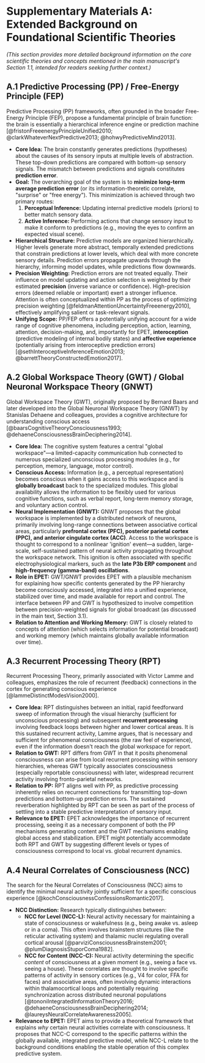 # Supplementary Materials A: Extended Background on Foundational Scientific Theories

*(This section provides more detailed background information on the core scientific theories and concepts mentioned in the main manuscript's Section 1.1, intended for readers seeking further context.)*

## A.1 Predictive Processing (PP) / Free-Energy Principle (FEP)

Predictive Processing (PP) frameworks, often grounded in the broader Free-Energy Principle (FEP), propose a fundamental principle of brain function: the brain is essentially a hierarchical inference engine or prediction machine [@fristonFreeenergyPrincipleUnified2010; @clarkWhateverNextPredictive2013; @hohwyPredictiveMind2013].

*   **Core Idea:** The brain constantly generates predictions (hypotheses) about the causes of its sensory inputs at multiple levels of abstraction. These top-down predictions are compared with bottom-up sensory signals. The mismatch between predictions and signals constitutes **prediction error**.
*   **Goal:** The overarching goal of the system is to **minimize long-term average prediction error** (or its information-theoretic correlate, "surprise" or "free energy"). This minimization is achieved through two primary routes:
    1.  **Perceptual Inference:** Updating internal predictive models (priors) to better match sensory data.
    2.  **Active Inference:** Performing actions that change sensory input to make it conform to predictions (e.g., moving the eyes to confirm an expected visual scene).
*   **Hierarchical Structure:** Predictive models are organized hierarchically. Higher levels generate more abstract, temporally extended predictions that constrain predictions at lower levels, which deal with more concrete sensory details. Prediction errors propagate upwards through the hierarchy, informing model updates, while predictions flow downwards.
*   **Precision Weighting:** Prediction errors are not treated equally. Their influence on model updating and action selection is weighted by their estimated **precision** (inverse variance or confidence). High-precision errors (deemed reliable or important) exert a stronger influence. Attention is often conceptualized within PP as the process of optimizing precision weighting [@feldmanAttentionUncertaintyFreeenergy2010], effectively amplifying salient or task-relevant signals.
*   **Unifying Scope:** PP/FEP offers a potentially unifying account for a wide range of cognitive phenomena, including perception, action, learning, attention, decision-making, and, importantly for EPET, **interoception** (predictive modeling of internal bodily states) and **affective experience** (potentially arising from interoceptive prediction errors) [@sethInteroceptiveInferenceEmotion2013; @barrettTheoryConstructedEmotion2017].

## A.2 Global Workspace Theory (GWT) / Global Neuronal Workspace Theory (GNWT)

Global Workspace Theory (GWT), originally proposed by Bernard Baars and later developed into the Global Neuronal Workspace Theory (GNWT) by Stanislas Dehaene and colleagues, provides a cognitive architecture for understanding conscious access [@baarsCognitiveTheoryConsciousness1993; @dehaeneConsciousnessBrainDeciphering2014].

*   **Core Idea:** The cognitive system features a central "global workspace"—a limited-capacity communication hub connected to numerous specialized unconscious processing modules (e.g., for perception, memory, language, motor control).
*   **Conscious Access:** Information (e.g., a perceptual representation) becomes conscious when it gains access to this workspace and is **globally broadcast** back to the specialized modules. This global availability allows the information to be flexibly used for various cognitive functions, such as verbal report, long-term memory storage, and voluntary action control.
*   **Neural Implementation (GNWT):** GNWT proposes that the global workspace is implemented by a distributed network of neurons, primarily involving long-range connections between associative cortical areas, particularly **prefrontal cortex (PFC), posterior parietal cortex (PPC), and anterior cingulate cortex (ACC)**. Access to the workspace is thought to correspond to a nonlinear 'ignition' event—a sudden, large-scale, self-sustained pattern of neural activity propagating throughout the workspace network. This ignition is often associated with specific electrophysiological markers, such as the **late P3b ERP component** and **high-frequency (gamma-band) oscillations**.
*   **Role in EPET:** GWT/GNWT provides EPET with a plausible mechanism for explaining how specific contents generated by the PP hierarchy become consciously accessed, integrated into a unified experience, stabilized over time, and made available for report and control. The interface between PP and GWT is hypothesized to involve competition between precision-weighted signals for global broadcast (as discussed in the main text, Section 3.1).
*   **Relation to Attention and Working Memory:** GWT is closely related to concepts of attention (which selects information for potential broadcast) and working memory (which maintains globally available information over time).

## A.3 Recurrent Processing Theory (RPT)

Recurrent Processing Theory, primarily associated with Victor Lamme and colleagues, emphasizes the role of recurrent (feedback) connections in the cortex for generating conscious experience [@lammeDistinctModesVision2000].

*   **Core Idea:** RPT distinguishes between an initial, rapid feedforward sweep of information through the visual hierarchy (sufficient for unconscious processing) and subsequent **recurrent processing** involving feedback loops between higher and lower cortical areas. It is this sustained recurrent activity, Lamme argues, that is necessary and sufficient for phenomenal consciousness (the raw feel of experience), even if the information doesn't reach the global workspace for report.
*   **Relation to GWT:** RPT differs from GWT in that it posits phenomenal consciousness can arise from local recurrent processing within sensory hierarchies, whereas GWT typically associates consciousness (especially reportable consciousness) with later, widespread recurrent activity involving fronto-parietal networks.
*   **Relation to PP:** RPT aligns well with PP, as predictive processing inherently relies on recurrent connections for transmitting top-down predictions and bottom-up prediction errors. The sustained reverberation highlighted by RPT can be seen as part of the process of settling into a stable predictive interpretation of sensory input.
*   **Relevance to EPET:** EPET acknowledges the importance of recurrent processing, seeing it as a necessary component of both the PP mechanisms generating content and the GWT mechanisms enabling global access and stabilization. EPET might potentially accommodate both RPT and GWT by suggesting different levels or types of consciousness correspond to local vs. global recurrent dynamics.

## A.4 Neural Correlates of Consciousness (NCC)

The search for the Neural Correlates of Consciousness (NCC) aims to identify the minimal neural activity jointly sufficient for a specific conscious experience [@kochConsciousnessConfessionsRomantic2017].

*   **NCC Distinction:** Research typically distinguishes between:
    *   **NCC for Level (NCC-L):** Neural activity necessary for maintaining a state of consciousness or wakefulness (e.g., being awake vs. asleep or in a coma). This often involves brainstem structures (like the reticular activating system) and thalamic nuclei regulating overall cortical arousal [@parviziConsciousnessBrainstem2001; @plumDiagnosisStuporComa1982].
    *   **NCC for Content (NCC-C):** Neural activity determining the specific *content* of consciousness at a given moment (e.g., seeing a face vs. seeing a house). These correlates are thought to involve specific patterns of activity in sensory cortices (e.g., V4 for color, FFA for faces) and associative areas, often involving dynamic interactions within thalamocortical loops and potentially requiring synchronization across distributed neuronal populations [@tononiIntegratedInformationTheory2016; @dehaeneConsciousnessBrainDeciphering2014; @laureysNeuralCorrelateAwareness2005].
*   **Relevance to EPET:** EPET aims to provide a theoretical framework that explains *why* certain neural activities correlate with consciousness. It proposes that NCC-C correspond to the specific patterns within the globally available, integrated predictive model, while NCC-L relate to the background conditions enabling the stable operation of this complex predictive system.

